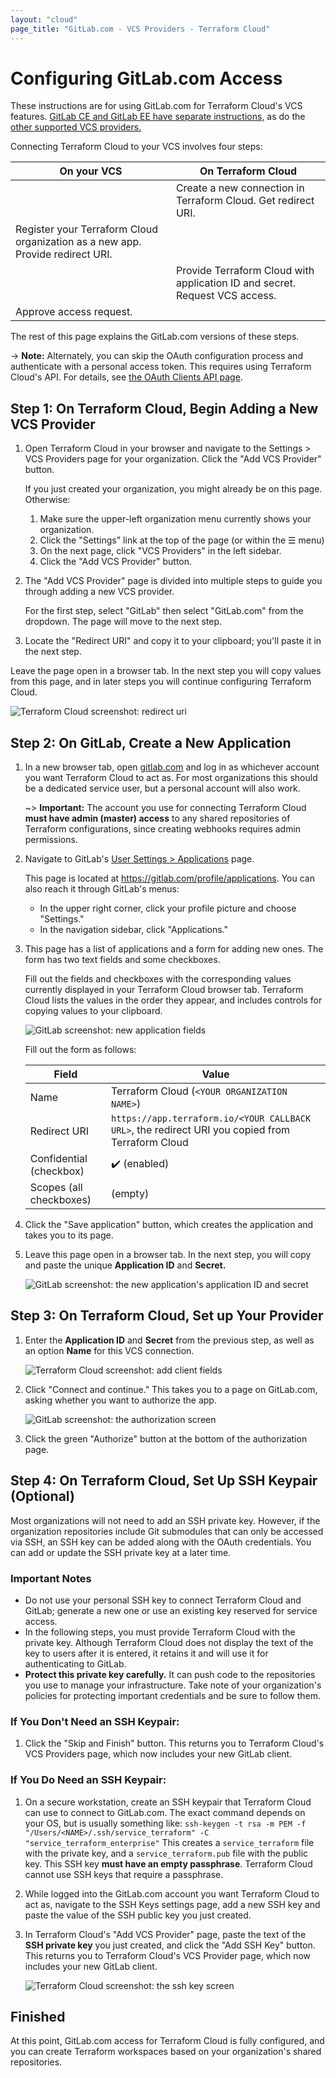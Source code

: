 ```yaml
---
layout: "cloud"
page_title: "GitLab.com - VCS Providers - Terraform Cloud"
---
```


# Configuring GitLab.com Access

These instructions are for using GitLab.com for Terraform Cloud's VCS features. [GitLab CE and GitLab EE have separate instructions,](./gitlab-eece.html) as do the [other supported VCS providers.](./index.html)

Connecting Terraform Cloud to your VCS involves four steps:

On your VCS                                                                    | On Terraform Cloud
--                                                                             |--
&nbsp;                                                                         | Create a new connection in Terraform Cloud. Get redirect URI.
Register your Terraform Cloud organization as a new app. Provide redirect URI. | &nbsp;
&nbsp;                                                                         | Provide Terraform Cloud with application ID and secret. Request VCS access.
Approve access request.                                                        | &nbsp;

The rest of this page explains the GitLab.com versions of these steps.

-> **Note:** Alternately, you can skip the OAuth configuration process and authenticate with a personal access token. This requires using Terraform Cloud's API. For details, see [the OAuth Clients API page](../api/oauth-clients.html).

## Step 1: On Terraform Cloud, Begin Adding a New VCS Provider

1. Open Terraform Cloud in your browser and navigate to the Settings > VCS Providers page for your organization. Click the "Add VCS Provider" button.

    If you just created your organization, you might already be on this page. Otherwise:

    1. Make sure the upper-left organization menu currently shows your organization.
    1. Click the "Settings" link at the top of the page (or within the &#9776; menu)
    1. On the next page, click "VCS Providers" in the left sidebar.
    1. Click the "Add VCS Provider" button.

1. The "Add VCS Provider" page is divided into multiple steps to guide you through adding a new VCS provider.

    For the first step, select "GitLab" then select "GitLab.com" from the dropdown. The page will move to the next step.

1. Locate the "Redirect URI" and copy it to your clipboard; you'll paste it in the next step.

Leave the page open in a browser tab. In the next step you will copy values from this page, and in later steps you will continue configuring Terraform Cloud.

   ![Terraform Cloud screenshot: redirect uri](./images/gitlab-com-tfe-add-client-fields.png)

## Step 2: On GitLab, Create a New Application

1. In a new browser tab, open [gitlab.com](https://gitlab.com) and log in as whichever account you want Terraform Cloud to act as. For most organizations this should be a dedicated service user, but a personal account will also work.

    ~> **Important:** The account you use for connecting Terraform Cloud **must have admin (master) access** to any shared repositories of Terraform configurations, since creating webhooks requires admin permissions.

2. Navigate to GitLab's [User Settings > Applications](https://gitlab.com/profile/applications) page.

    This page is located at <https://gitlab.com/profile/applications>. You can also reach it through GitLab's menus:
    - In the upper right corner, click your profile picture and choose "Settings."
    - In the navigation sidebar, click "Applications."

3. This page has a list of applications and a form for adding new ones. The form has two text fields and some checkboxes.

    Fill out the fields and checkboxes with the corresponding values currently displayed in your Terraform Cloud browser tab. Terraform Cloud lists the values in the order they appear, and includes controls for copying values to your clipboard.

    ![GitLab screenshot: new application fields](./images/gitlab-application-settings.png)

    Fill out the form as follows:

    Field                   | Value
    ------------------------|--------------------------------------------------
    Name                    | Terraform Cloud (`<YOUR ORGANIZATION NAME>`)
    Redirect URI            |`https://app.terraform.io/<YOUR CALLBACK URL>`, the redirect URI you copied from Terraform Cloud
    Confidential (checkbox) | ✔️ (enabled)
    Scopes (all checkboxes) | (empty)

4. Click the "Save application" button, which creates the application and takes you to its page.

5. Leave this page open in a browser tab. In the next step, you will copy and paste the unique **Application ID** and **Secret.**

    ![GitLab screenshot: the new application's application ID and secret](./images/gitlab-application-created.png)

## Step 3: On Terraform Cloud, Set up Your Provider

1. Enter the **Application ID** and **Secret** from the previous step, as well as an option **Name** for this VCS connection.

    ![Terraform Cloud screenshot: add client fields](./images/gitlab-com-tfe-add-client-fields.png)

2. Click "Connect and continue." This takes you to a page on GitLab.com, asking whether you want to authorize the app.

    ![GitLab screenshot: the authorization screen](./images/gitlab-authorize.png)

3. Click the green "Authorize" button at the bottom of the authorization page.

## Step 4: On Terraform Cloud, Set Up SSH Keypair (Optional)

Most organizations will not need to add an SSH private key. However, if the organization repositories include Git submodules that can only be accessed via SSH, an SSH key can be added along with the OAuth credentials. You can add or update the SSH private key at a later time.

### Important Notes

- Do not use your personal SSH key to connect Terraform Cloud and GitLab; generate a new one or use an existing key reserved for service access.
- In the following steps, you must provide Terraform Cloud with the private key. Although Terraform Cloud does not display the text of the key to users after it is entered, it retains it and will use it for authenticating to GitLab.
- **Protect this private key carefully.** It can push code to the repositories you use to manage your infrastructure. Take note of your organization's policies for protecting important credentials and be sure to follow them.

### If You Don't Need an SSH Keypair:

1. Click the "Skip and Finish" button. This returns you to Terraform Cloud's VCS Providers page, which now includes your new GitLab client.

### If You Do Need an SSH Keypair:

1. On a secure workstation, create an SSH keypair that Terraform Cloud can use to connect to GitLab.com. The exact command depends on your OS, but is usually something like:
   `ssh-keygen -t rsa -m PEM -f "/Users/<NAME>/.ssh/service_terraform" -C "service_terraform_enterprise"`
   This creates a `service_terraform` file with the private key, and a `service_terraform.pub` file with the public key. This SSH key **must have an empty passphrase**. Terraform Cloud cannot use SSH keys that require a passphrase.

2. While logged into the GitLab.com account you want Terraform Cloud to act as, navigate to the SSH Keys settings page, add a new SSH key and paste the value of the SSH public key you just created.

3. In Terraform Cloud's "Add VCS Provider" page, paste the text of the **SSH private key** you just created, and click the "Add SSH Key" button. This returns you to Terraform Cloud's VCS Provider page, which now includes your new GitLab client.

    ![Terraform Cloud screenshot: the ssh key screen](./images/gitlab-com-ssh-key.png)

## Finished

At this point, GitLab.com access for Terraform Cloud is fully configured, and you can create Terraform workspaces based on your organization's shared repositories.

